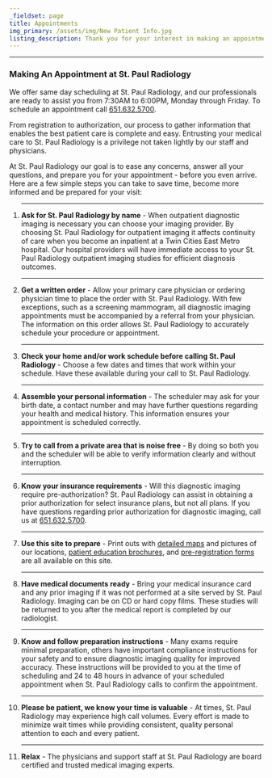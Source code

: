 ```yaml
---
_fieldset: page
title: Appointments
img_primary: /assets/img/New Patient Info.jpg
listing_description: Thank you for your interest in making an appointment with St. Paul Radiology. Please read this information to answer all your questions about scheduling, and appointment preparation.
---
```

<hr><h3>Making An Appointment at St. Paul Radiology</h3><p>We offer same day scheduling at St. Paul Radiology, and our professionals are ready to assist you from 7:30AM to 6:00PM, Monday through Friday. To schedule an appointment call <span><a href="tel: 651.632.5700" target="_blank">651.632.5700</a></span>.
</p><p>From registration to authorization, our process to gather information that enables the best patient care is complete and easy. Entrusting your medical care to St. Paul Radiology is a privilege not taken lightly by our staff and physicians.
</p><p>At St. Paul Radiology our goal is to ease any concerns, answer all your questions, and prepare you for your appointment - before you even arrive. Here are a few simple steps you can take to save time, become more informed and be prepared for your visit:<br>
</p><ol>
	<hr>
	<li><strong>Ask for St. Paul Radiology by name</strong> - When outpatient diagnostic imaging is necessary you can choose your imaging provider. By choosing St. Paul Radiology for outpatient imaging it affects continuity of care when you become an inpatient at a Twin Cities East Metro hospital. Our hospital providers will have immediate access to your St. Paul Radiology outpatient imaging studies for efficient diagnosis outcomes.</li>
	<hr>
	<li><strong>Get a written order</strong> - Allow your primary care physician or ordering physician time to place the order with St. Paul Radiology. With few exceptions, such as a screening mammogram, all diagnostic imaging appointments must be accompanied by a referral from your physician. The information on this order allows St. Paul Radiology to accurately schedule your procedure or appointment.</li>
	<hr>
	<li><strong>Check your home and/or work schedule before calling St. Paul Radiology</strong> - Choose a few dates and times that work within your schedule. Have these available during your call to St. Paul Radiology.</li>
	<hr>
	<li><strong>Assemble your personal information</strong> - The scheduler may ask for your birth date, a contact number and may have further questions regarding your health and medical history. This information ensures your appointment is scheduled correctly.</li>
	<hr>
	<li><strong>Try to call from a private area that is noise free</strong> - By doing so both you and the scheduler will be able to verify information clearly and without interruption.</li>
	<hr>
	<li><strong>Know your insurance requirements</strong> - Will this diagnostic imaging require pre-authorization? St. Paul Radiology can assist in obtaining a prior authorization for select insurance plans, but not all plans. If you have questions regarding prior authorization for diagnostic imaging, call us at <a href="tel: 651.632.5700" target="_blank">651.632.5700</a>.</li>
	<hr>
	<li><strong>Use this site to prepare</strong> - Print outs with <a href="http://www.stpaulradiology.com/contact/imaging-centers" target="_blank">detailed maps</a> and pictures of our locations, <a href="http://www.stpaulradiology.com/for-patients/resources-and-downloads" target="_blank">patient education brochures</a>, and <a href="/assets/files/SPR_Patient_Registration_Form_2014.pdf" target="_blank">pre-registration forms</a> are all available on this site.</li>
	<hr>
	<li><strong>Have medical documents ready</strong> - Bring your medical insurance card and any prior imaging if it was not performed at a site served by St. Paul Radiology. Imaging can be on CD or hard copy films. These studies will be returned to you after the medical report is completed by our radiologist.</li>
	<hr>
	<li><strong>Know and follow preparation instructions</strong> - Many exams require minimal preparation, others have important compliance instructions for your safety and to ensure diagnostic imaging quality for improved accuracy. These instructions will be provided to you at the time of scheduling and 24 to 48 hours in advance of your scheduled appointment when St. Paul Radiology calls to confirm the appointment.</li>
	<hr>
	<li><strong>Please be patient, we know your time is valuable</strong> - At times, St. Paul Radiology may experience high call volumes. Every effort is made to minimize wait times while providing consistent, quality personal attention to each and every patient.</li>
	<hr>
	<li><strong>Relax</strong> - The physicians and support staff at St. Paul Radiology are board certified and trusted medical imaging experts.<span></span></li>
</ol>